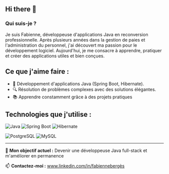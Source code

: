 ## Hi there 👋
### Qui suis-je ?
Je suis Fabienne, développeuse d'applications Java en reconversion professionnelle. Après plusieurs années dans la gestion de paies et l'administration du personnel, j'ai découvert ma passion pour le développement logiciel. Aujourd'hui, je me consacre à apprendre, pratiquer et créer des applications utiles et bien conçues.

## Ce que j'aime faire :
- 🌟 Développement d'applications Java (Spring Boot, Hibernate).
- 🔍 Résolution de problèmes complexes avec des solutions élégantes.
- 📚 Apprendre constamment grâce à des projets pratiques
  
## Technologies que j'utilise :
![Java](https://img.shields.io/badge/Java-%23ED8B00.svg?style=for-the-badge&logo=java&logoColor=white)
![Spring Boot](https://img.shields.io/badge/Spring%20Boot-%236DB33F.svg?style=for-the-badge&logo=springboot&logoColor=white)
![Hibernate](https://img.shields.io/badge/Hibernate-%23007ACC.svg?style=for-the-badge&logo=hibernate&logoColor=white)

![PostgreSQL](https://img.shields.io/badge/PostgreSQL-%234169E1?logo=postgresql&logoColor=white)
![MySQL](https://img.shields.io/badge/MySQL-%2300f.svg?style=for-the-badge&logo=mysql&logoColor=white)

---

🌟 **Mon objectif actuel :** Devenir une développeuse Java full-stack et m'améliorer en permanence 


📫 **Contactez-moi :** www.linkedin.com/in/fabiennebergès

